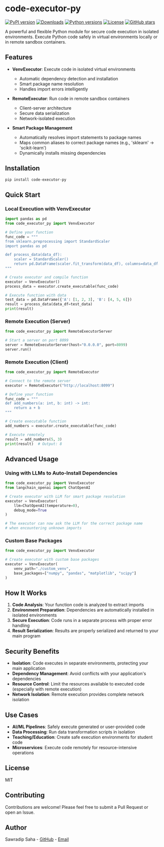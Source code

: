 # code-executor-py 

[![PyPI version](https://img.shields.io/pypi/v/code-executor-py.svg)](https://pypi.org/project/code-executor-py/)
[![Downloads](https://img.shields.io/pypi/dm/code-executor-py.svg)](https://pypi.org/project/code-executor-py/)
[![Python versions](https://img.shields.io/pypi/pyversions/code-executor-py.svg)](https://pypi.org/project/code-executor-py/)
[![License](https://img.shields.io/github/license/sawradip/code_executor_py.svg)](https://github.com/sawradip/code_executor_py/blob/main/LICENSE)
[![GitHub stars](https://img.shields.io/github/stars/sawradip/code_executor_py.svg)](https://github.com/sawradip/code_executor_py/stargazers)

A powerful and flexible Python module for secure code execution in isolated environments. Execute Python code safely in virtual environments locally or in remote sandbox containers.

## Features

- **VenvExecutor**: Execute code in isolated virtual environments
  - Automatic dependency detection and installation
  - Smart package name resolution
  - Handles import errors intelligently

- **RemoteExecutor**: Run code in remote sandbox containers
  - Client-server architecture
  - Secure data serialization
  - Network-isolated execution
  
- **Smart Package Management**
  - Automatically resolves import statements to package names
  - Maps common aliases to correct package names (e.g., 'sklearn' → 'scikit-learn')
  - Dynamically installs missing dependencies

## Installation

```bash
pip install code-executor-py
```

## Quick Start

### Local Execution with VenvExecutor

```python
import pandas as pd
from code_executor_py import VenvExecutor

# Define your function
func_code = """
from sklearn.preprocessing import StandardScaler
import pandas as pd

def process_data(data_df):
    scaler = StandardScaler()
    return pd.DataFrame(scaler.fit_transform(data_df), columns=data_df.columns)
"""

# Create executor and compile function
executor = VenvExecutor()
process_data = executor.create_executable(func_code)

# Execute function with data
test_data = pd.DataFrame({'A': [1, 2, 3], 'B': [4, 5, 6]})
result = process_data(data_df=test_data)
print(result)
```

### Remote Execution (Server)

```python
from code_executor_py import RemoteExecutorServer

# Start a server on port 8099
server = RemoteExecutorServer(host="0.0.0.0", port=8099)
server.run()
```

### Remote Execution (Client)

```python
from code_executor_py import RemoteExecutor

# Connect to the remote server
executor = RemoteExecutor("http://localhost:8099")

# Define your function
func_code = """
def add_numbers(a: int, b: int) -> int:
    return a + b
"""

# Create executable function
add_numbers = executor.create_executable(func_code)

# Execute remotely
result = add_numbers(5, 3)
print(result)  # Output: 8
```

## Advanced Usage

### Using with LLMs to Auto-Install Dependencies

```python
from code_executor_py import VenvExecutor
from langchain_openai import ChatOpenAI

# Create executor with LLM for smart package resolution
executor = VenvExecutor(
    llm=ChatOpenAI(temperature=0),
    debug_mode=True
)

# The executor can now ask the LLM for the correct package name
# when encountering unknown imports
```

### Custom Base Packages

```python
from code_executor_py import VenvExecutor

# Create executor with custom base packages
executor = VenvExecutor(
    venv_path="./custom_venv",
    base_packages=["numpy", "pandas", "matplotlib", "scipy"]
)
```

## How It Works

1. **Code Analysis**: Your function code is analyzed to extract imports
2. **Environment Preparation**: Dependencies are automatically installed in isolated environments
3. **Secure Execution**: Code runs in a separate process with proper error handling
4. **Result Serialization**: Results are properly serialized and returned to your main program

## Security Benefits

- **Isolation**: Code executes in separate environments, protecting your main application
- **Dependency Management**: Avoid conflicts with your application's dependencies
- **Resource Control**: Limit the resources available to executed code (especially with remote execution)
- **Network Isolation**: Remote execution provides complete network isolation

## Use Cases

- **AI/ML Pipelines**: Safely execute generated or user-provided code
- **Data Processing**: Run data transformation scripts in isolation
- **Teaching/Education**: Create safe execution environments for student code
- **Microservices**: Execute code remotely for resource-intensive operations

## License

MIT

## Contributing

Contributions are welcome! Please feel free to submit a Pull Request or open an Issue.

## Author

Sawradip Saha - [GitHub](https://github.com/sawradip) - [Email](mailto:sawradip0@gmail.com)